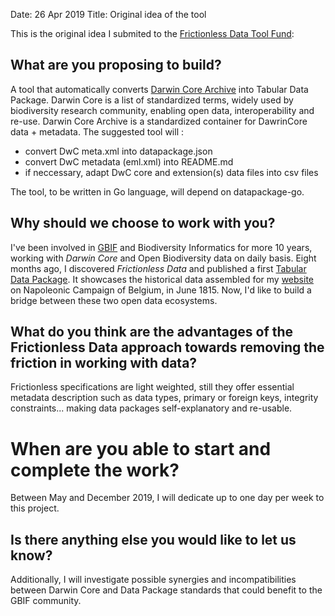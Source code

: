 Date: 26 Apr 2019
Title: Original idea of the tool

This is the original idea I submited to the [Frictionless Data Tool Fund](https://toolfund.frictionlessdata.io/):

## What are you proposing to build?
A tool that automatically converts [Darwin Core Archive](https://en.wikipedia.org/wiki/Darwin_Core_Archive) into Tabular Data Package.
Darwin Core is a list of standardized terms, widely used by biodiversity research community, enabling open data, interoperability and re-use. Darwin Core Archive is a standardized container for DawrinCore data + metadata.
The suggested tool will :
* convert DwC meta.xml into datapackage.json
* convert DwC metadata (eml.xml) into README.md
* if neccessary, adapt DwC core and extension(s) data files into csv files

The tool, to be written in Go language, will depend on datapackage-go.


## Why should we choose to work with you?
I've been involved in [GBIF](https://www.gbif.org) and Biodiversity Informatics for more 10 years, working with *Darwin Core* and Open Biodiversity data on daily basis.
Eight months ago, I discovered *Frictionless Data* and published a first [Tabular Data Package](https://datahub.io/andrejjh/junibis_data). It showcases the historical data assembled for my [website](http://www.junibis.be/) on Napoleonic Campaign of Belgium, in June 1815.
Now, I'd like to build a bridge between these two open data ecosystems.

## What do you think are the advantages of the Frictionless Data approach towards removing the friction in working with data?
Frictionless specifications are light weighted, still they offer essential metadata description such as data types, primary or foreign keys, integrity constraints... making data packages self-explanatory and re-usable.


# When are you able to start and complete the work?
Between May and December 2019, I will dedicate up to one day per week to this project.

## Is there anything else you would like to let us know?
Additionally, I will investigate possible synergies and incompatibilities between Darwin Core and Data Package standards that could benefit to the GBIF community.
